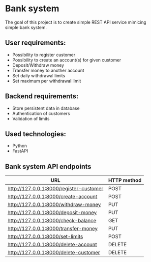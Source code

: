# Bank system
The goal of this project is to create simple REST API service mimicing simple bank system.
## User requirements:
- Possibility to register customer
- Possibility to create an account(s) for given customer
- Deposit/Withdraw money
- Transfer money to another account
- Set daily withdrawal limits
- Set maximum per withdrawal limit
## Backend requirements:
- Store persistent data in database
- Authentication of customers
- Validation of limits
## Used technologies:
- Python
- FastAPI

## Bank system API endpoints
|URL                                      | HTTP method |
|-----------------------------------------|-------------|
|http://127.0.0.1:8000/register-customer  |POST         |
|http://127.0.0.1:8000/create-account     |POST         |
|http://127.0.0.1:8000/withdraw-money     |PUT          |
|http://127.0.0.1:8000/deposit-money      |PUT          |
|http://127.0.0.1:8000/check-balance      |GET          |
|http://127.0.0.1:8000/transfer-money     |PUT          |
|http://127.0.0.1:8000/set-limits         |POST         |
|http://127.0.0.1:8000/delete-account     |DELETE       |
|http://127.0.0.1:8000/delete-customer    |DELETE       |

